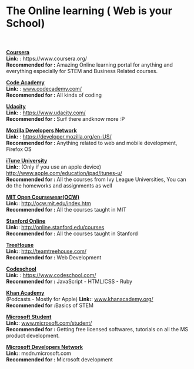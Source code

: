 <h1>The Online learning ( Web is your School)</h1><br>


<br>
<b><u>Coursera</u></b><br>
<b>Link:</b> : https://www.coursera.org/<br>
<b>Recommended for :</b> Amazing Online learning portal for anything and everything especially for STEM and Business Related courses. <br>

<b><u>Code Academy </u></b><br>
<b>Link:</b> : www.codecademy.com/ <br>
<b>Recommended for :</b> All kinds of coding <br>

<b><u>Udacity </u></b><br>
<b>Link:</b> : https://www.udacity.com/‎<br>
<b>Recommended for :</b> Surf there andknow more :P <br>

<b><u>Mozilla Developers Network </u></b><br>
<b>Link:</b> : https://developer.mozilla.org/en-US/ <br>
<b>Recommended for :</b>  Anything related to web and mobile development, Firefox OS <br>

<b><u>iTune University</u></b> <br>
<b>Link:</b>: (Only if you use an apple device) http://www.apple.com/education/ipad/itunes-u/ <br>
<b>Recommended for :</b> All the courses from Ivy League Universities, You can do the homeworks and assignments as well <br>

<b><u>MIT Open Coursewear(OCW)</u></b> <br>
<b>Link:</b>: http://ocw.mit.edu/index.htm <br>
<b>Recommended for :</b>  All the courses taught in MIT <br>

<b><u>Stanford Online </u></b> <br>
<b>Link:</b>: http://online.stanford.edu/courses <br>
<b>Recommended for :</b>  All the courses taught in Stanford <br>
 
<b><u>TreeHouse </u></b> <br>
<b>Link:</b>: http://teamtreehouse.com/ <br>
<b>Recommended for :</b> Web Development <br>

<b><u>Codeschool</u></b> <br>
<b>Link:</b> : https://www.codeschool.com/‎ <br>
<b>Recommended for :</b> JavaScript - ‎HTML/CSS - ‎Ruby <br>

<b><u>Khan Academy </u></b><br> (Podcasts - Mostly for Apple)
<b>Link:</b>: www.khanacademy.org/‎<br>
<b>Recommended for :</b>Basics of STEM <br>

<b><u>Microsoft Student </u></b> <br>
<b>Link:</b>: www.microsoft.com/student/‎<br>
<b>Recommended for :</b> Getting free licensed softwares, tutorials on all the MS product development. <br>


<b><u>Microsoft Developers Network </u></b><br>
<b>Link:</b>: msdn.microsoft.com <br>
<b>Recommended for :</b> Microsoft development<br>








